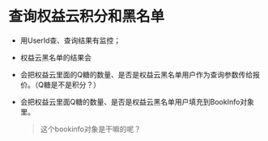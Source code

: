 # 查询权益云积分和黑名单

* 用UserId查、查询结果有监控；
* 权益云黑名单的结果会
* 会把权益云里面的Q糖的数量、是否是权益云黑名单用户作为查询参数传给报价。（Q糖是不是积分？）
* 会把权益云里面Q糖的数量、是否是权益云黑名单用户填充到BookInfo对象里。

  > 这个bookinfo对象是干嘛的呢？
  >

‍
